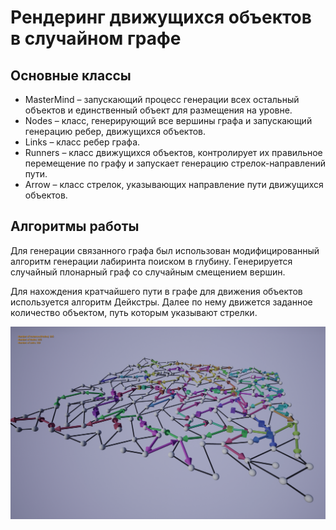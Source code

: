 # Рендеринг движущихся объектов в случайном графе

## Основные классы

- MasterMind – запускающий процесс генерации всех остальный объектов и единственный объект для размещения на уровне.
- Nodes – класс, генерирующий все вершины графа и запускающий генерацию ребер, движущихся объектов.
- Links – класс ребер графа.
- Runners – класс движущихся объектов, контролирует их правильное перемещение по графу и запускает генерацию стрелок-направлений пути.  
- Arrow – класс стрелок, указывающих направление пути движущихся объектов.

## Алгоритмы работы

Для генерации связанного графа был использован модифицированный алгоритм генерации лабиринта поиском в глубину. Генерируется случайный плонарный граф со случайным смещением вершин.

Для нахождения кратчайшего пути в графе для движения объектов используется алгоритм Дейкстры. Далее по нему движется заданное количество объектом, путь которым указывают стрелки.

![Варианты использования системы:](/Content/202328.png)
